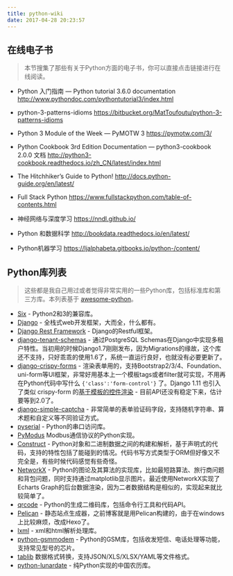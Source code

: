 ```yaml
---
title: python-wiki
date: 2017-04-28 20:23:57
---
```


## 在线电子书

> 本节搜集了那些有关于Python方面的电子书，你可以直接点击链接进行在线阅读。

- Python 入门指南 — Python tutorial 3.6.0 documentation
  http://www.pythondoc.com/pythontutorial3/index.html

- python-3-patterns-idioms
  https://bitbucket.org/MatToufoutu/python-3-patterns-idioms

- Python 3 Module of the Week — PyMOTW 3
  https://pymotw.com/3/

- Python Cookbook 3rd Edition Documentation — python3-cookbook 2.0.0 文档
  http://python3-cookbook.readthedocs.io/zh_CN/latest/index.html

- The Hitchhiker’s Guide to Python!
  http://docs.python-guide.org/en/latest/

- Full Stack Python
  https://www.fullstackpython.com/table-of-contents.html

- 神经网络与深度学习
  https://nndl.github.io/

- Python 和数据科学
  http://bookdata.readthedocs.io/en/latest/

- Python机器学习
  https://ljalphabeta.gitbooks.io/python-/content/

## Python库列表

> 这些都是我自己用过或者觉得非常实用的一些Python库，包括标准库和第三方库。本列表基于 [awesome-python](https://github.com/vinta/awesome-python)。

- [Six](https://pythonhosted.org/six/) - Python2和3的兼容库。
- [Django](https://www.djangoproject.com) - 全栈式web开发框架，大而全，什么都有。
- [Django Rest Framework](https://github.com/encode/django-rest-framework) - Django的Restful框架。
- [django-tenant-schemas](https://github.com/bernardopires/django-tenant-schemas) - 通过PostgreSQL Schemas在Django中实现多租户特性。当初用的时候Django1.7刚刚发布，因为Migrations的缘故，这个库还不支持，只好乖乖的使用1.6了，系统一直运行良好，也就没有必要更新了。
- [django-crispy-forms](https://github.com/django-crispy-forms/django-crispy-forms) - 渲染表单用的，支持Bootstrap2/3/4、Foundation、uni-form等UI框架，非常好用基本上一个模板tags或者filter就可实现，不用再在Python代码中写什么 `{'class':'form-control'}` 了。Django 1.11 也引入了类似 crispy-form 的[基于模板的控件渲染](https://docs.djangoproject.com/en/1.11/ref/forms/renderers/)  - 目前API还没有稳定下来，估计要等到2.0了。
- [django-simple-captcha](https://github.com/mbi/django-simple-captcha) - 非常简单的表单验证码字段，支持随机字符串、算术题和自定义等不同验证方式。
- [pyserial](https://github.com/pyserial/pyserial) - Python的串口访问库。
- [PyModus](https://github.com/riptideio/pymodbus) Modbus通信协议的Python实现。
- [Construct](http://construct.readthedocs.io/en/latest/) - Python对象和二进制数据之间的构建和解析，基于声明式的代码，支持的特性包括了能碰到的情况。代码书写方式类型于ORM但好像又不完全是，有些时候代码感觉有些奇怪。
- [NetworkX](https://networkx.github.io/) - Python的图论及其算法的实现库，比如最短路算法、旅行商问题和背包问题，同时支持通过matplotlib显示图片。最近使用NetworkX实现了Echarts Graph的后台数据渲染，因为二者数据结构是相似的，实现起来就比较简单了。
- [qrcode](https://github.com/lincolnloop/python-qrcode) - Python的生成二维码库，包括命令行工具和代码API。
- [Pelican](http://blog.getpelican.com/) - 静态站点生成器，之前博客就是用Pelican构建的，由于在windows上比较麻烦，改成Hexo了。
- [lxml](http://lxml.de/) - xml和html解析处理库。
- [python-gsmmodem](https://github.com/faucamp/python-gsmmodem) - Python的GSM库，包括收发短信、电话处理等功能，支持常见型号的芯片。
- [tablib](http://docs.python-tablib.org/en/latest/) 数据格式转换，支持JSON/XLS/XLSX/YAML等文件格式。
- [python-lunardate](https://github.com/lidaobing/python-lunardate) - 纯Python实现的中国农历库。
